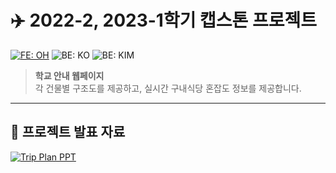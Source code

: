 # ✈️ 2022-2, 2023-1학기 캡스톤 프로젝트
[![FE: OH](https://img.shields.io/badge/Frontend-KIM-blue)](https://github.com/Hyeseung-Oh) 
![BE: KO](https://img.shields.io/badge/Backend-OHHYESEUNG-green)
![BE: KIM](https://img.shields.io/badge/Backend-OHHYESEUNG-yellow)
> **학교 안내 웹페이지**  
> 각 건물별 구조도를 제공하고, 실시간 구내식당 혼잡도 정보를 제공합니다.

---


## 📄 프로젝트 발표 자료
[![Trip Plan PPT](https://img.shields.io/badge/TripPlan-Presentation-blue?style=for-the-badge&logo=microsoft-powerpoint)](https://drive.google.com/file/d/11gnpFs9ByUq8zIFuYFbAPrtXGv0k8aWb/view?usp=drive_link)
